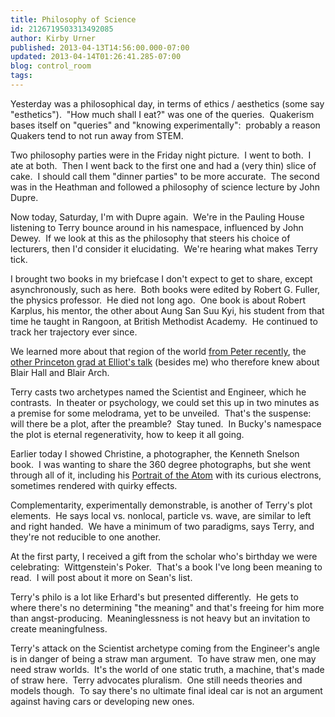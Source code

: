 ```yaml
---
title: Philosophy of Science
id: 2126719503313492085
author: Kirby Urner
published: 2013-04-13T14:56:00.000-07:00
updated: 2013-04-14T01:26:41.285-07:00
blog: control_room
tags: 
---
```


[](http://www.flickr.com/photos/kirbyurner/8643923071/)

Yesterday was a philosophical day, in terms of ethics / aesthetics (some say "esthetics").  "How much shall I eat?" was one of the queries.  Quakerism bases itself on "queries" and "knowing experimentally":  probably a reason Quakers tend to not run away from STEM.

Two philosophy parties were in the Friday night picture.  I went to both.  I ate at both.  Then I went back to the first one and had a (very thin) slice of cake.  I should call them "dinner parties" to be more accurate.  The second was in the Heathman and followed a philosophy of science lecture by John Dupre.

Now today, Saturday, I'm with Dupre again.  We're in the Pauling House listening to Terry bounce around in his namespace, influenced by John Dewey.  If we look at this as the philosophy that steers his choice of lecturers, then I'd consider it elucidating.  We're hearing what makes Terry tick.

I brought two books in my briefcase I don't expect to get to share, except asynchronously, such as here.  Both books were edited by Robert G. Fuller, the physics professor.  He died not long ago.  One book is about Robert Karplus, his mentor, the other about Aung San Suu Kyi, his student from that time he taught in Rangoon, at British Methodist Academy.  He continued to track her trajectory ever since.

We learned more about that region of the world [from Peter recently](http://mybizmo.blogspot.com/2013/03/wanderers-2012320.html), the [other Princeton grad at Elliot's talk](http://worldgame.blogspot.com/2013/04/wanderers-201349.html) (besides me) who therefore knew about Blair Hall and Blair Arch.

Terry casts two archetypes named the Scientist and Engineer, which he contrasts.  In theater or psychology, we could set this up in two minutes as a premise for some melodrama, yet to be unveiled.  That's the suspense:  will there be a plot, after the preamble?  Stay tuned.  In Bucky's namespace the plot is eternal regenerativity, how to keep it all going.

Earlier today I showed Christine, a photographer, the Kenneth Snelson book.  I was wanting to share the 360 degree photographs, but she went through all of it, including his [Portrait of the Atom](http://www.kennethsnelson.net/icons/atom.htm) with its curious electrons, sometimes rendered with quirky effects.

Complementarity, experimentally demonstrable, is another of Terry's plot elements.  He says local vs. nonlocal, particle vs. wave, are similar to left and right handed.  We have a minimum of two paradigms, says Terry, and they're not reducible to one another.

At the first party, I received a gift from the scholar who's birthday we were celebrating:  Wittgenstein's Poker.  That's a book I've long been meaning to read.  I will post about it more on Sean's list.

Terry's philo is a lot like Erhard's but presented differently.  He gets to where there's no determining "the meaning" and that's freeing for him more than angst-producing.  Meaninglessness is not heavy but an invitation to create meaningfulness.

Terry's attack on the Scientist archetype coming from the Engineer's angle is in danger of being a straw man argument.  To have straw men, one may need straw worlds.  It's the world of one static truth, a machine, that's made of straw here.  Terry advocates pluralism.  One still needs theories and models though.  To say there's no ultimate final ideal car is not an argument against having cars or developing new ones.